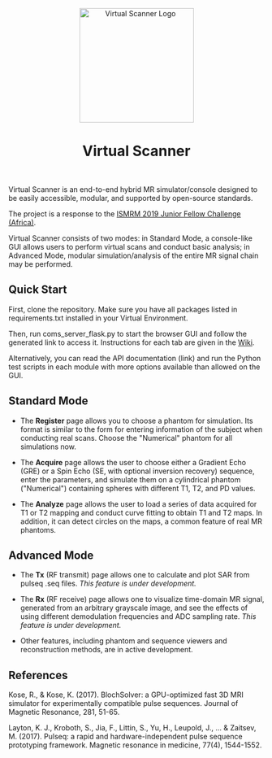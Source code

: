 <p align="center"> <a>
    <img title="Virtual Scanner Logo" src="https://github.com/imr-framework/imr-framework.github.io/blob/master/img/portfolio/virtual-scanner.png" width="225">
  </a></p>
<h1 align="center"> Virtual Scanner </h1> <br>

Virtual Scanner is an end-to-end hybrid MR simulator/console designed to be easily accessible, modular, and supported by open-source standards. 

The project is a response to the [ISMRM 2019 Junior Fellow Challenge (Africa)](https://www.ismrm.org/2019-junior-fellow-challenge/africa/).

Virtual Scanner consists of two modes: in Standard Mode, a console-like GUI allows users to perform virtual scans and conduct basic analysis; in Advanced Mode, modular simulation/analysis of the entire MR signal chain may be performed.  

## Quick Start
First, clone the repository. Make sure you have all packages listed in requirements.txt installed in your Virtual Environment.

Then, run coms_server_flask.py to start the browser GUI and follow the generated link to access it. Instructions for each tab are given in the [Wiki](https://github.com/imr-framework/virtual-scanner/wiki).

Alternatively, you can read the API documentation (link) and run the Python test scripts in each module with more options available than allowed on the GUI.


## Standard Mode
* The **Register** page allows you to choose a phantom for simulation. Its format is similar to the form for entering information of the subject when conducting real scans. Choose the "Numerical" phantom for all simulations now. 

* The **Acquire** page allows the user to choose either a Gradient Echo (GRE) or a Spin Echo (SE, with optional inversion recovery) sequence, enter the parameters, and simulate them on a cylindrical phantom ("Numerical") containing spheres with different T1, T2, and PD values. 

* The **Analyze** page allows the user to load a series of data acquired for T1 or T2 mapping and conduct curve fitting to obtain T1 and T2 maps. In addition, it can detect circles on the maps, a common feature of real MR phantoms.

## Advanced Mode
* The **Tx** (RF transmit) page allows one to calculate and plot SAR from pulseq .seq files.
*This feature is under development.*

* The **Rx** (RF receive) page allows one to visualize time-domain MR signal, generated from an arbitrary grayscale image, and see the effects of using different demodulation frequencies and ADC sampling rate. 
*This feature is under development.*

* Other features, including phantom and sequence viewers and reconstruction methods, are in active development. 

## References

Kose, R., & Kose, K. (2017). BlochSolver: a GPU-optimized fast 3D MRI simulator for experimentally compatible pulse sequences. Journal of Magnetic Resonance, 281, 51-65.

Layton, K. J., Kroboth, S., Jia, F., Littin, S., Yu, H., Leupold, J., ... & Zaitsev, M. (2017). Pulseq: a rapid and hardware-independent pulse sequence prototyping framework. Magnetic resonance in medicine, 77(4), 1544-1552.
